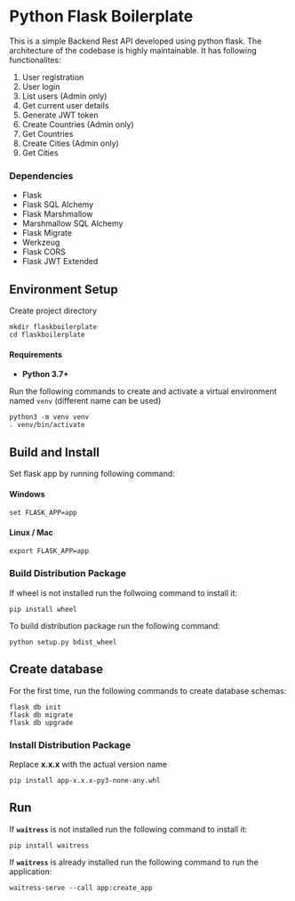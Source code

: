 # Python Flask Boilerplate
This is a simple Backend Rest API developed using python flask. The architecture of the codebase is highly maintainable. It has following functionalites:

1. User registration
2. User login
3. List users (Admin only)
4. Get current user details
5. Generate JWT token
6. Create Countries (Admin only)
7. Get Countries
8. Create Cities (Admin only)
9. Get Cities

### Dependencies
* Flask
* Flask SQL Alchemy
* Flask Marshmallow
* Marshmallow SQL Alchemy
* Flask Migrate
* Werkzeug
* Flask CORS
* Flask JWT Extended

## Environment Setup

Create project directory

    mkdir flaskboilerplate
    cd flaskboilerplate
    
#### Requirements
* **Python 3.7+**

Run the following commands to create and activate a virtual environment named `venv` (different name can be used)

    python3 -m venv venv
    . venv/bin/activate

## Build and Install
Set flask app by running following command:
#### Windows
    
    set FLASK_APP=app

#### Linux / Mac

    export FLASK_APP=app

### Build Distribution Package
If wheel is not installed run the follwoing command to install it:

    pip install wheel

To build distribution package run the following command:

    python setup.py bdist_wheel

    
## Create database
For the first time, run the following commands to create database schemas:

    flask db init
    flask db migrate
    flask db upgrade

### Install Distribution Package
Replace **x.x.x** with the actual version name

    pip install app-x.x.x-py3-none-any.whl

## Run
If **`waitress`** is not installed run the following command to install it:

    pip install waitress

If **`waitress`** is already installed run the following command to run the application:

    waitress-serve --call app:create_app
